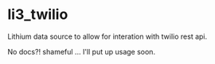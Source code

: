 li3_twilio
==========

Lithium data source to allow for interation with twilio rest api.

No docs?! shameful ... I'll put up usage soon.
